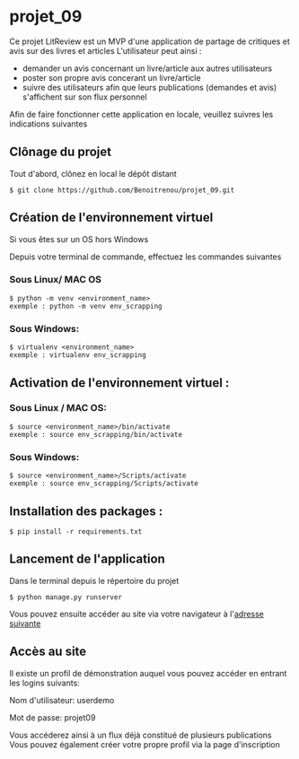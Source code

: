# projet_09

Ce projet LitReview est un MVP d'une application de partage de critiques et avis sur des livres et articles
L'utilisateur peut ainsi : 
  - demander un avis concernant un livre/article aux autres utilisateurs
  - poster son propre avis concerant un livre/article
  - suivre des utilisateurs afin que leurs publications (demandes et avis) s'affichent sur son flux personnel

Afin de faire fonctionner cette application en locale, veuillez suivres les indications suivantes

## Clônage du projet

Tout d'abord, clônez en local le dépôt distant

    $ git clone https://github.com/Benoitrenou/projet_09.git

## Création de l'environnement virtuel

Si vous êtes sur un OS hors Windows 

Depuis votre terminal de commande, effectuez les commandes suivantes 

### Sous Linux/ MAC OS

    $ python -m venv <environment_name>
    exemple : python -m venv env_scrapping 
    
### Sous Windows:
    
    $ virtualenv <environment_name>
    exemple : virtualenv env_scrapping 
    
## Activation de l'environnement virtuel : 

### Sous Linux / MAC OS:

    $ source <environment_name>/bin/activate
    exemple : source env_scrapping/bin/activate
   
### Sous Windows:

    $ source <environment_name>/Scripts/activate
    exemple : source env_scrapping/Scripts/activate
    
## Installation des packages : 

    $ pip install -r requirements.txt
    
## Lancement de l'application

Dans le terminal depuis le répertoire du projet

    $ python manage.py runserver

Vous pouvez ensuite accéder au site via votre navigateur à l'[adresse suivante](http://127.0.0.1:8000/)

## Accès au site

Il existe un profil de démonstration auquel vous pouvez accéder en entrant les logins suivants:

  Nom d'utilisateur: userdemo
  
  Mot de passe: projet09
  
Vous accéderez ainsi à un flux déjà constitué de plusieurs publications
Vous pouvez également créer votre propre profil via la page d'inscription
